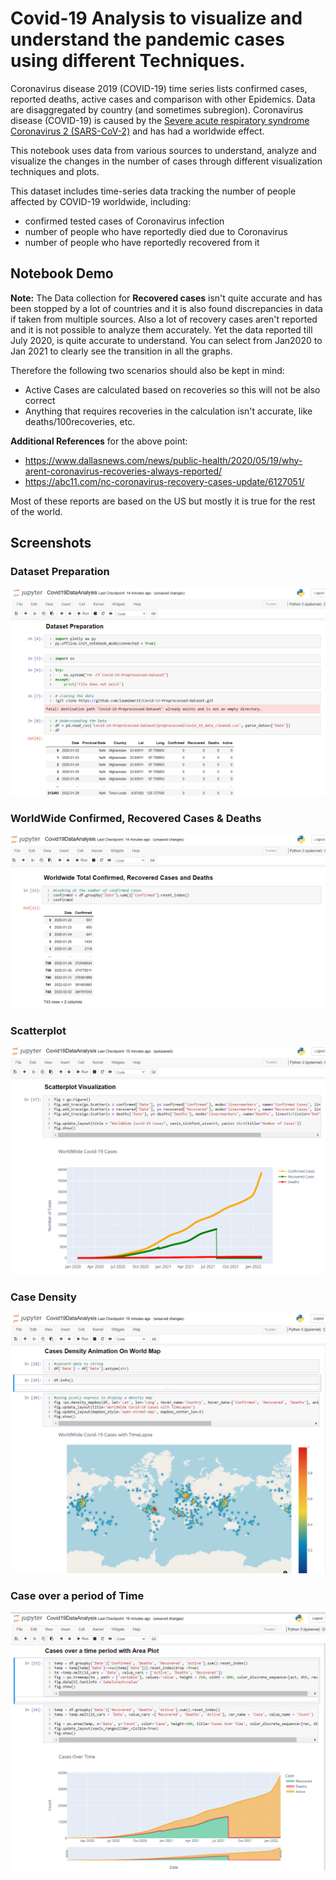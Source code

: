 # Covid-19 Analysis to visualize and understand the pandemic cases using different Techniques. 

Coronavirus disease 2019 (COVID-19) time series lists confirmed cases, reported deaths, active cases and comparison with other Epidemics. 
Data are disaggregated by country (and sometimes subregion). 
Coronavirus disease (COVID-19) is caused by the
[Severe acute respiratory syndrome Coronavirus 2 (SARS-CoV-2)](https://en.wikipedia.org/wiki/Severe_acute_respiratory_syndrome_coronavirus_2) and has had a worldwide effect.

This notebook uses data from various sources to understand, analyze and visualize the changes in the number of cases through different visualization techniques and plots.

This dataset includes time-series data tracking the number of people affected by COVID-19 worldwide, including:

- confirmed tested cases of Coronavirus infection
- number of people who have reportedly died due to Coronavirus
- number of people who have reportedly recovered from it

## Notebook Demo

[](https://user-images.githubusercontent.com/56031116/153548747-e7461c4c-a8c6-428b-ac5f-b181856e4174.mp4)

**Note:** The Data collection for **Recovered cases** isn't quite accurate and has been stopped by a lot of countries and it is also found discrepancies in data if taken from multiple sources. Also a lot of recovery cases aren't reported and it is not possible to analyze them accurately. Yet the data reported till July 2020, is quite accurate to understand. You can select from Jan2020 to Jan 2021 to clearly see the transition in all the graphs.  

Therefore the following two scenarios should also be kept in mind:
- Active Cases are calculated based on recoveries so this will not be also correct
- Anything that requires recoveries in the calculation isn't accurate, like deaths/100recoveries, etc.

**Additional References** for the above point:
- https://www.dallasnews.com/news/public-health/2020/05/19/why-arent-coronavirus-recoveries-always-reported/
- https://abc11.com/nc-coronavirus-recovery-cases-update/6127051/

Most of these reports are based on the US but mostly it is true for the rest of the world.

## Screenshots

### Dataset Preparation

<img src="https://github.com/parthd06/Covid-19Analysis/blob/main/Screenshots/ss1.png?raw=true">

### WorldWide Confirmed, Recovered Cases & Deaths

<img src="https://github.com/parthd06/Covid-19Analysis/blob/main/Screenshots/ss2.png?raw=true">

### Scatterplot

<img src="https://github.com/parthd06/Covid-19Analysis/blob/main/Screenshots/ss3.png?raw=true">

### Case Density

<img src="https://github.com/parthd06/Covid-19Analysis/blob/main/Screenshots/ss4.png?raw=true">

### Case over a period of Time 

<img src="https://github.com/parthd06/Covid-19Analysis/blob/main/Screenshots/ss5.png?raw=true">
